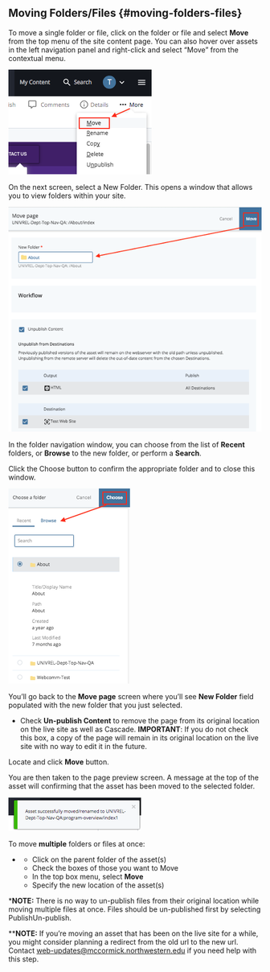 ## Moving Folders/Files {#moving-folders-files}

To move a single folder or file, click on the folder or file and select **Move** from the top menu of the site content page. You can also hover over assets in the left navigation panel and right-click and select “Move” from the contextual menu.

![113](../assets/113.tiff)

On the next screen, select a New Folder. This opens a window that allows you to view folders within your site.

![114](../assets/114.png)

In the folder navigation window, you can choose from the list of **Recent** folders, or **Browse** to the new folder, or perform a **Search**.

Click the Choose button to confirm the appropriate folder and to close this window.

![115](../assets/115.tiff)

You’ll go back to the **Move page** screen where you’ll see **New Folder** field populated with the new folder that you just selected.

*   Check **Un-publish Content** to remove the page from its original location on the live site as well as Cascade. **IMPORTANT**: If you do not check this box, a copy of the page will remain in its original location on the live site with no way to edit it in the future.

Locate and click **Move** button.

You are then taken to the page preview screen. A message at the top of the asset will confirming that the asset has been moved to the selected folder.

![116](../assets/116.tiff)

To move **multiple** folders or files at once:

*   *   Click on the parent folder of the asset(s)
    *   Check the boxes of those you want to Move
    *   In the top box menu, select **Move**
    *   Specify the new location of the asset(s)

***NOTE:** There is no way to un-publish files from their original location while moving multiple files at once. Files should be un-published first by selecting PublishUn-publish.

****NOTE:** If you’re moving an asset that has been on the live site for a while, you might consider planning a redirect from the old url to the new url. Contact web-updates@mccormick.northwestern.edu if you need help with this step.